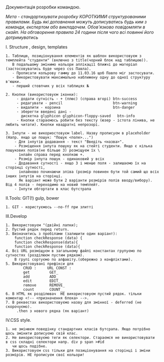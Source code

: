 Документація розробки командою.

*Мета - стандартизувати розробку КОРОТКИМИ структурованими правилами.* 
*Будь які доповнення можуть дописуватись будь ким з команди, експертом або викладачем.*
*Обов'язково повідомляти в скайп. На обговорення правила 24 години після чого всі повинні його дотримуватись*

І. Structure , design, templates

    1. Таблицю, позиціонування елементів як шаблон використовуєм з темплейта "студенти" (включно з title(чорний блок над таблицею)).
       В подальшому змінимо кольори аплікації ближчі до матеріал  (застосовуватись буде через сss Павла).
       - Прописати кольрову гамму до 11.03.16 щоб Павло міг застосувати.
       - Використовувати максимально наближену одну до одної структуру в'юшки. 
       - перший стовпчик у всіх таблицях №
        
    2. Кнопки (використовуєм іконки):
         - додати сутність - + (плюс) (справа вгорі) btn-success
         - редагувати - pencil                       btn-warning
         - видалити - корзина                        btn-danger
         - зберегти введені дані - 
           дискетка glyphicon glyphicon-floppy-saved   btn-info
         - Кнопки стараємось робити без тексту (юзер - істота лінива, не любить читати). Кнопки квадратні непрозорі.
    
    3. Інпути - не викориостовуєм label. Назву прописуєм в placeholder (Напр. якщо це пошук: "Пошук <поле>...")
        - Для інпутів додавання - текст "Введіть <назва>".
        - Розміщення інпута пошуку як на стейті студенти. Якщо є кілька пошукових полів(не більше 3) розміщуєм їх \
          інлайн справа перед кнопкою +.
        - Розмір інпута пошук - одинаковий у всіх 
        - Додавання сутності - якщо 3 і менше поля - залишаємо їх на сторінці сутності,
          інлайново починаючи зліва (розмір повинен бути той самий що всіх інших інпутів на сторінці. 
          Як варіант може бути 2 варіанти розмірів полів вводу/вибору). Від 4 полів - переходимо на новий темплейт.
        - Інпути обгортати в клас бутстрапа
        



ІІ.Tools: GIT(!) gulp, bower

    1. GIT - користуємось --no-ff при злитті 


ІІІ.Develop

    1. Використовуєм "(двійні лапки);
    2. Пустий рядок перед return.
    3. Визначитись з пробілами (залишити один варіант):
        function checkResponse (data) {
        function checkResponse(data){
        function checkResponse (data){
    4. Всі URL розміщуєм в загальному файлі константах групуємо по сутностях (розділюєм пустим рядком). 
        В групі сортуємо по алфавіту.(обережно з конфліктами).
    5. Використовувані префікси для 
            CRUD :     URL CONST :
            get         GET_
            add         ADD_
            edit        EDIT_
            remove      REMOVE_
            count       COUNT__
    6. В HTML як розділювач  НЕ використовуєм пустий рядок. тільки коментар <!-- <призначення блока> -->.   
    7. В реквестах використовуємо назву для змінної - deferred (не скорочуємо).
         .then з нового рядка (як варіант)


IV.CSS style.

    1. не змінюєм поведінку стандартних класів бутсрапа. Якщо потрібно щось змінити дописуємо свій клас. 
    2. Не використовуємо теги як селектори. Стараємся не використовувати  в css складні селектори напр. div p span >#id
       чи щось подібне.
    3. Використовуєм css тільки для позиціонування на сторінці і зміни розмірів. НЕ прописуєм свої кольори!
       